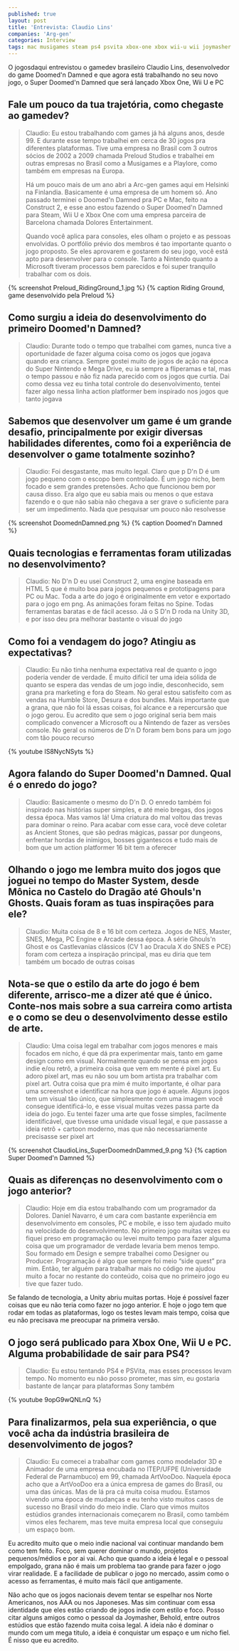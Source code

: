 ```yaml
---
published: true
layout: post
title: 'Entrevista: Claudio Lins'
companies: 'Arg-gen'
categories: Interview
tags: mac musigames steam ps4 psvita xbox-one xbox wii-u wii joymasher humble-store desura entrevista preloud-studios playlore arc-gen
---
```

O jogosdaqui entrevistou o gamedev brasileiro Claudio Lins, desenvolvedor do game Doomed'n Damned e que agora está trabalhando no seu novo jogo, o Super Doomed'n Damned que será lançado Xbox One, Wii U e PC

## Fale um pouco da tua trajetória, como chegaste ao gamedev?
> Claudio: Eu estou trabalhando com games já há alguns anos, desde 99. E durante esse tempo trabalhei em cerca de 30 jogos pra diferentes plataformas. Tive uma empresa no Brasil com 3 outros sócios de 2002 a 2009 chamada Preloud Studios e trabalhei em outras empresas no Brasil como a Musigames e a Playlore, como também em empresas na Europa.
> 
> Há um pouco mais de um ano abri a Arc-gen games aqui em Helsinki na Finlandia. Basicamente é uma empresa de um homem só. Ano passado terminei o Doomed'n Damned pra PC e Mac, feito na Construct 2, e esse ano estou fazendo o Super Doomed'n Damned para Steam, Wii U e Xbox One com uma empresa parceira de Barcelona chamada Dolores Entertainment.
>
> Quando você aplica para consoles, eles olham o projeto e as pessoas envolvidas. O portfólio prévio dos membros é tao importante quanto o jogo proposto. Se eles aprovarem e gostarem do seu jogo, você está apto para desenvolver para o console. Tanto a Nintendo quanto a Microsoft tiveram processos bem parecidos e foi super tranquilo trabalhar com os dois.

{% screenshot Preloud_RidingGround_1.jpg %}
{% caption Riding Ground, game desenvolvido pela Preloud %}

## Como surgiu a ideia do desenvolvimento do primeiro Doomed'n Damned?
> Claudio: Durante todo o tempo que trabalhei com games, nunca tive a oportunidade de fazer alguma coisa como os jogos que jogava quando era criança. Sempre gostei muito de jogos de ação na época do Super Nintendo e Mega Drive, eu ia sempre a fliperamas e tal, mas o tempo passou e não fiz nada parecido com os jogos que curtia. Dai como dessa vez eu tinha total controle do desenvolvimento, tentei fazer algo nessa linha action platformer bem inspirado nos jogos que tanto jogava

## Sabemos que desenvolver um game é um grande desafio, principalmente por exigir diversas habilidades diferentes, como foi a experiência de desenvolver o game totalmente sozinho?
> Claudio: Foi desgastante, mas muito legal. Claro que p D'n D é um jogo pequeno com o escopo bem controlado. É um jogo nicho, bem focado e sem grandes pretensões. Acho que funcionou bem por causa disso. Era algo que eu sabia mais ou menos o que estava fazendo e o que não sabia não chegava a ser grave o suficiente para ser um impedimento. Nada que pesquisar um pouco não resolvesse

{% screenshot DoomednDamned.png %}
{% caption Doomed'n Damned %}

## Quais tecnologias e ferramentas foram utilizadas no desenvolvimento?
> Claudio: No D'n D eu usei Construct 2, uma engine baseada em HTML 5 que é muito boa para jogos pequenos e prototipagens para PC ou Mac. Toda a arte do jogo é originalmente em vetor e exportado para o jogo em png. As animações foram feitas no Spine. Todas ferramentas baratas e de fácil acesso. Já o S D'n D roda na Unity 3D, e por isso deu pra melhorar bastante o visual do jogo

## Como foi a vendagem do jogo? Atingiu as expectativas?
> Claudio: Eu não tinha nenhuma expectativa real de quanto o jogo poderia vender de verdade. É muito difícil ter uma ideia sólida de quanto se espera das vendas de um jogo indie, desconhecido, sem grana pra marketing e fora do Steam. No geral estou satisfeito com as vendas na Humble Store, Desura e dos bundles. Mais importante que a grana, que não foi lá essas coisas, foi alcance e a repercursão que o jogo gerou. Eu acredito que sem o jogo original seria bem mais complicado convencer a Microsoft ou a Nintendo de fazer as versões console. No geral os números de D'n D foram bem bons para um jogo com tão pouco recurso

{% youtube IS8NycNSyts %}

## Agora falando do Super Doomed'n Damned. Qual é o enredo do jogo?
> Claudio: Basicamente o mesmo do D'n D. O enredo também foi inspirado nas histórias super simples, e até meio bregas, dos jogos dessa época. Mas vamos lá! Uma criatura do mal voltou das trevas para dominar o reino. Para acabar com esse cara, você deve coletar as Ancient Stones, que são pedras mágicas, passar por dungeons, enfrentar hordas de inimigos, bosses gigantescos e tudo mais de bom que um action platformer 16 bit tem a oferecer

## Olhando o jogo me lembra muito dos jogos que joguei no tempo do Master System, desde Mônica no Castelo do Dragão até Ghouls'n Ghosts. Quais foram as tuas inspirações para ele?
> Claudio: Muita coisa de 8 e 16 bit com certeza. Jogos de NES, Master, SNES, Mega, PC Engine e Arcade dessa época. A série Ghouls'n Ghost e os Castlevanias clássicos (CV 1 ao Dracula X do SNES e PCE) foram com certeza a inspiração principal, mas eu diria que tem também um bocado de outras coisas

## Nota-se que o estilo da arte do jogo é bem diferente, arrisco-me a dizer até que é único. Conte-nos mais sobre a sua carreira como artista e o como se deu o desenvolvimento desse estilo de arte.
> Claudio: Uma coisa legal em trabalhar com jogos menores e mais focados em nicho, é que dá pra experimentar mais, tanto em game design como em visual. Normalmente quando se pensa em jogos indie e/ou retrô, a primeira coisa que vem em mente é pixel art. Eu adoro pixel art, mas eu não sou um bom artista pra trabalhar com pixel art. Outra coisa que pra mim é muito importante, é olhar para uma screenshot e identificar na hora que jogo é aquele. Alguns jogos tem um visual tão único, que simplesmente com uma imagem você consegue identificá-lo, e esse visual muitas vezes passa parte da ideia do jogo. Eu tentei fazer uma arte que fosse simples, facilmente identificável, que tivesse uma unidade visual legal, e que passasse a ideia retrô + cartoon moderno, mas que não necessariamente precisasse ser pixel art

{% screenshot ClaudioLins_SuperDoomednDammed_9.png %}
{% caption Super Doomed'n Damned %}

## Quais as diferenças no desenvolvimento com o jogo anterior?
> Claudio: Hoje em dia estou trabalhando com um programador da Dolores. Daniel Navarro, é um cara com bastante experiência em desenvolvimento em consoles, PC e mobile, e isso tem ajudado muito na velocidade do desenvolvimento. No primeiro jogo muitas vezes eu fiquei preso em programação ou levei muito tempo para fazer alguma coisa que um programador de verdade levaria bem menos tempo. Sou formado em Design e sempre trabalhei como Designer ou Producer. Programação é algo que sempre foi meio “side quest” pra mim. Então, ter alguém para trabalhar mais no código me ajudou muito a focar no restante do conteúdo, coisa que no primeiro jogo eu tive que fazer tudo.
>
Se falando de tecnologia, a Unity abriu muitas portas. Hoje é possível fazer coisas que eu não teria como fazer no jogo anterior. E hoje o jogo tem que rodar em todas as plataformas, logo os testes levam mais tempo, coisa que eu não precisava me preocupar na primeira versão.

## O jogo será publicado para Xbox One, Wii U e PC. Alguma probabilidade de sair para PS4?
> Claudio: Eu estou tentando PS4 e PSVita, mas esses processos levam tempo. No momento eu não posso prometer, mas sim, eu gostaria bastante de lançar para plataformas Sony também

{% youtube 9opG9wQNLnQ %}

## Para finalizarmos, pela sua experiência, o que você acha da indústria brasileira de desenvolvimento de jogos?
> Claudio: Eu comecei a trabalhar com games como modelador 3D e Animador de uma empresa encubada no ITEP/UFPE (Universidade Federal de Parnambuco) em 99, chamada ArtVooDoo. Naquela época acho que a ArtVooDoo era a única empresa de games do Brasil, ou uma das únicas. Mas de lá pra cá muita coisa mudou. Estamos vivendo uma época de mudanças e eu tenho visto muitos casos de sucesso no Brasil vindo do meio indie. Claro que vimos muitos estúdios grandes internacionais começarem no Brasil, como também vimos eles fecharem, mas teve muita empresa local que conseguiu um espaço bom.
>
Eu acredito muito que o meio indie nacional vai continuar mandando bem como tem feito. Foco, sem querer dominar o mundo, projetos pequenos/médios e por ai vai. Acho que quando a ideia é legal e o pessoal empolgado, grana não é mais um problema tao grande para fazer o jogo virar realidade. E a facilidade de publicar o jogo no mercado, assim como o acesso as ferramentas, é muito mais fácil que antigamente.
>
Não acho que os jogos nacionais devem tentar se espelhar nos Norte Americanos, nos AAA ou nos Japoneses. Mas sim continuar com essa identidade que eles estão criando de jogos indie com estilo e foco. Posso citar alguns amigos como o pessoal da Joymasher, Behold, entre outros estúdios que estão fazendo muita coisa legal. A ideia não é dominar o mundo com um mega titulo, a ideia é conquistar um espaço e um nicho fiel. É nisso que eu acredito.